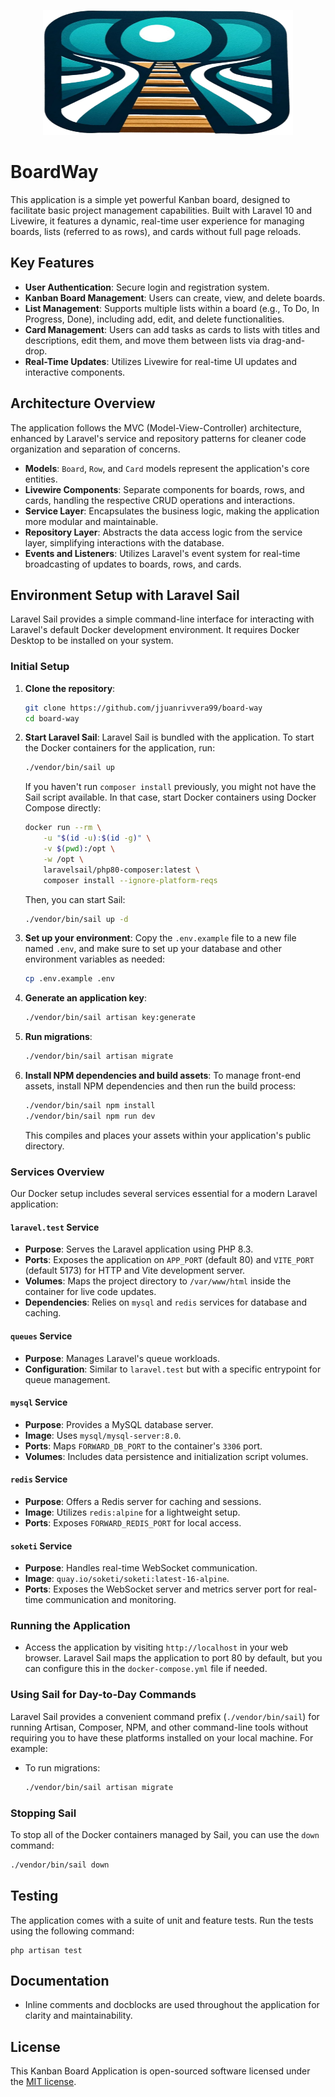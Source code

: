 <p align="center"><a href="https://board-way.jjuanrivvera.com" target="_blank"><img src="./public/images/logo.svg" width="400" height="200" alt="BoardWay Logo"></a></p>

# BoardWay

This application is a simple yet powerful Kanban board, designed to facilitate basic project management capabilities. Built with Laravel 10 and Livewire, it features a dynamic, real-time user experience for managing boards, lists (referred to as rows), and cards without full page reloads.

## Key Features

- **User Authentication**: Secure login and registration system.
- **Kanban Board Management**: Users can create, view, and delete boards.
- **List Management**: Supports multiple lists within a board (e.g., To Do, In Progress, Done), including add, edit, and delete functionalities.
- **Card Management**: Users can add tasks as cards to lists with titles and descriptions, edit them, and move them between lists via drag-and-drop.
- **Real-Time Updates**: Utilizes Livewire for real-time UI updates and interactive components.

## Architecture Overview

The application follows the MVC (Model-View-Controller) architecture, enhanced by Laravel's service and repository patterns for cleaner code organization and separation of concerns.

- **Models**: `Board`, `Row`, and `Card` models represent the application's core entities.
- **Livewire Components**: Separate components for boards, rows, and cards, handling the respective CRUD operations and interactions.
- **Service Layer**: Encapsulates the business logic, making the application more modular and maintainable.
- **Repository Layer**: Abstracts the data access logic from the service layer, simplifying interactions with the database.
- **Events and Listeners**: Utilizes Laravel's event system for real-time broadcasting of updates to boards, rows, and cards.

## Environment Setup with Laravel Sail

Laravel Sail provides a simple command-line interface for interacting with Laravel's default Docker development environment. It requires Docker Desktop to be installed on your system.

### Initial Setup

1. **Clone the repository**:
   ```bash
   git clone https://github.com/jjuanrivvera99/board-way
   cd board-way
   ```

2. **Start Laravel Sail**:
   Laravel Sail is bundled with the application. To start the Docker containers for the application, run:
   ```bash
   ./vendor/bin/sail up
   ```
   If you haven't run `composer install` previously, you might not have the Sail script available. In that case, start Docker containers using Docker Compose directly:
   ```bash
   docker run --rm \
       -u "$(id -u):$(id -g)" \
       -v $(pwd):/opt \
       -w /opt \
       laravelsail/php80-composer:latest \
       composer install --ignore-platform-reqs
   ```
   Then, you can start Sail:
   ```bash
   ./vendor/bin/sail up -d
   ```

3. **Set up your environment**:
   Copy the `.env.example` file to a new file named `.env`, and make sure to set up your database and other environment variables as needed:
   ```bash
   cp .env.example .env
   ```

4. **Generate an application key**:
   ```bash
   ./vendor/bin/sail artisan key:generate
   ```

5. **Run migrations**:
   ```bash
   ./vendor/bin/sail artisan migrate
   ```

6. **Install NPM dependencies and build assets**:
   To manage front-end assets, install NPM dependencies and then run the build process:
   ```bash
   ./vendor/bin/sail npm install
   ./vendor/bin/sail npm run dev
   ```
   This compiles and places your assets within your application's public directory.

### Services Overview

Our Docker setup includes several services essential for a modern Laravel application:

#### `laravel.test` Service

- **Purpose**: Serves the Laravel application using PHP 8.3.
- **Ports**: Exposes the application on `APP_PORT` (default 80) and `VITE_PORT` (default 5173) for HTTP and Vite development server.
- **Volumes**: Maps the project directory to `/var/www/html` inside the container for live code updates.
- **Dependencies**: Relies on `mysql` and `redis` services for database and caching.

#### `queues` Service

- **Purpose**: Manages Laravel's queue workloads.
- **Configuration**: Similar to `laravel.test` but with a specific entrypoint for queue management.

#### `mysql` Service

- **Purpose**: Provides a MySQL database server.
- **Image**: Uses `mysql/mysql-server:8.0`.
- **Ports**: Maps `FORWARD_DB_PORT` to the container's `3306` port.
- **Volumes**: Includes data persistence and initialization script volumes.

#### `redis` Service

- **Purpose**: Offers a Redis server for caching and sessions.
- **Image**: Utilizes `redis:alpine` for a lightweight setup.
- **Ports**: Exposes `FORWARD_REDIS_PORT` for local access.

#### `soketi` Service

- **Purpose**: Handles real-time WebSocket communication.
- **Image**: `quay.io/soketi/soketi:latest-16-alpine`.
- **Ports**: Exposes the WebSocket server and metrics server port for real-time communication and monitoring.

### Running the Application

- Access the application by visiting `http://localhost` in your web browser. Laravel Sail maps the application to port 80 by default, but you can configure this in the `docker-compose.yml` file if needed.

### Using Sail for Day-to-Day Commands

Laravel Sail provides a convenient command prefix (`./vendor/bin/sail`) for running Artisan, Composer, NPM, and other command-line tools without requiring you to have these platforms installed on your local machine. For example:

- To run migrations:
  ```bash
  ./vendor/bin/sail artisan migrate
  ```

### Stopping Sail

To stop all of the Docker containers managed by Sail, you can use the `down` command:

```bash
./vendor/bin/sail down
```

## Testing

The application comes with a suite of unit and feature tests. Run the tests using the following command:

```
php artisan test
```

## Documentation

- Inline comments and docblocks are used throughout the application for clarity and maintainability.

## License

This Kanban Board Application is open-sourced software licensed under the [MIT license](LICENSE).
